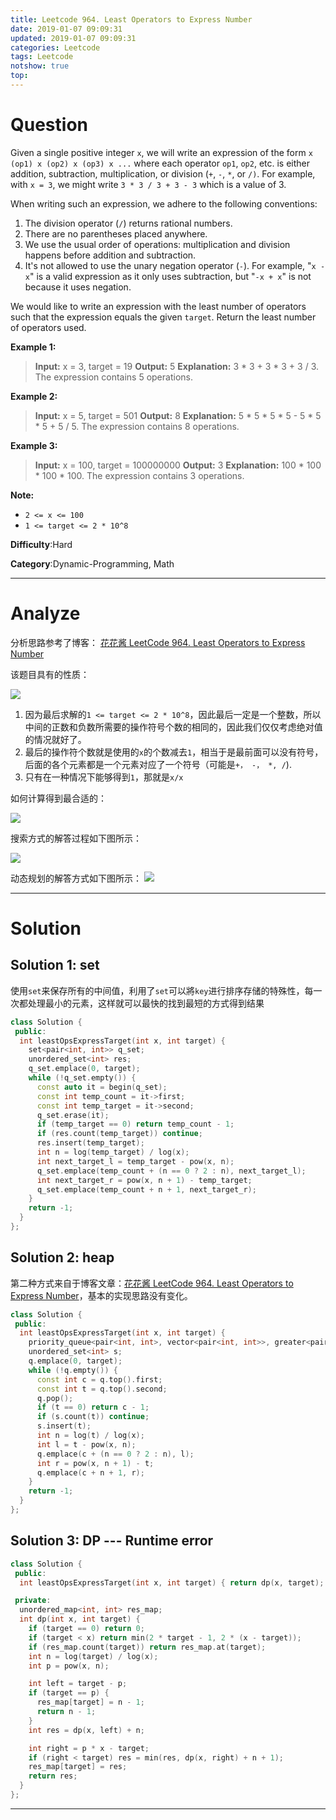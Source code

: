```yaml
---
title: Leetcode 964. Least Operators to Express Number
date: 2019-01-07 09:09:31
updated: 2019-01-07 09:09:31
categories: Leetcode
tags: Leetcode
notshow: true
top:
---
```


# Question

Given a single positive integer  `x`, we will write an expression of the form  `x (op1) x (op2) x (op3) x ...` where each operator  `op1`,  `op2`, etc. is either addition, subtraction, multiplication, or division (`+`,  `-`,  `*`, or  `/)`. For example, with  `x = 3`, we might write  `3 * 3 / 3 + 3 - 3` which is a value of  3.

When writing such an expression, we adhere to the following conventions:

1. The division operator (`/`) returns rational numbers.
2. There are no parentheses placed anywhere.
3. We use the usual order of operations: multiplication and division happens before addition and subtraction.
4. It's not allowed to use the unary negation operator (`-`). For example, "`x - x`" is a valid expression as it only uses subtraction, but "`-x + x`" is not because it uses negation.

We would like to write an expression with the least number of operators such that the expression equals the given  `target`. Return the least number of operators used.

**Example 1:**

> **Input:** x = 3, target = 19
> **Output:** 5
> **Explanation:** 3 * 3 + 3 * 3 + 3 / 3.  The expression contains 5 operations.

**Example 2:**

> **Input:** x = 5, target = 501
> **Output:** 8
> **Explanation:** 5 * 5 * 5 * 5 - 5 * 5 * 5 + 5 / 5.  The expression contains 8 operations.

**Example 3:**

> **Input:** x = 100, target = 100000000
> **Output:** 3
> **Explanation:** 100 * 100 * 100 * 100.  The expression contains 3 operations.

**Note:**

- `2 <= x <= 100`
- `1 <= target <= 2 * 10^8`

**Difficulty**:Hard

**Category**:Dynamic-Programming, Math

<!-- more -->

------------

# Analyze

分析思路参考了博客： [花花酱 LeetCode 964. Least Operators to Express Number](https://zxi.mytechroad.com/blog/uncategorized/leetcode-964-least-operators-to-express-number/)

该题目具有的性质：

![](/images/in-post/2019-01-07-Leetcode-964-Least-Operators-to-Express-Number/2019-01-07-10-38-51.png)

1. 因为最后求解的`1 <= target <= 2 * 10^8`，因此最后一定是一个整数，所以中间的正数和负数所需要的操作符号个数的相同的，因此我们仅仅考虑绝对值的情况就好了。
2. 最后的操作符个数就是使用的`x`的个数减去`1`，相当于是最前面可以没有符号，后面的各个元素都是一个元素对应了一个符号（可能是`+， -， *, /`).
3. 只有在一种情况下能够得到`1`，那就是`x/x`

如何计算得到最合适的：

![](/images/in-post/2019-01-07-Leetcode-964-Least-Operators-to-Express-Number/2019-01-07-14-30-40.png)

搜索方式的解答过程如下图所示：

![](/images/in-post/2019-01-07-Leetcode-964-Least-Operators-to-Express-Number/2019-01-07-14-57-20.png)

动态规划的解答方式如下图所示：
![](/images/in-post/2019-01-07-Leetcode-964-Least-Operators-to-Express-Number/2019-01-07-15-02-49.png)

------------

# Solution

## Solution 1: set

使用`set`来保存所有的中间值，利用了`set`可以將`key`进行排序存储的特殊性，每一次都处理最小的元素，这样就可以最快的找到最短的方式得到结果

```cpp
class Solution {
 public:
  int leastOpsExpressTarget(int x, int target) {
    set<pair<int, int>> q_set;
    unordered_set<int> res;
    q_set.emplace(0, target);
    while (!q_set.empty()) {
      const auto it = begin(q_set);
      const int temp_count = it->first;
      const int temp_target = it->second;
      q_set.erase(it);
      if (temp_target == 0) return temp_count - 1;
      if (res.count(temp_target)) continue;
      res.insert(temp_target);
      int n = log(temp_target) / log(x);
      int next_target_l = temp_target - pow(x, n);
      q_set.emplace(temp_count + (n == 0 ? 2 : n), next_target_l);
      int next_target_r = pow(x, n + 1) - temp_target;
      q_set.emplace(temp_count + n + 1, next_target_r);
    }
    return -1;
  }
};
```

## Solution 2: heap

第二种方式来自于博客文章：[花花酱 LeetCode 964. Least Operators to Express Number](https://zxi.mytechroad.com/blog/uncategorized/leetcode-964-least-operators-to-express-number/)，基本的实现思路没有变化。

```cpp
class Solution {
 public:
  int leastOpsExpressTarget(int x, int target) {
    priority_queue<pair<int, int>, vector<pair<int, int>>, greater<pair<int, int>>> q;
    unordered_set<int> s;
    q.emplace(0, target);
    while (!q.empty()) {
      const int c = q.top().first;
      const int t = q.top().second;
      q.pop();
      if (t == 0) return c - 1;
      if (s.count(t)) continue;
      s.insert(t);
      int n = log(t) / log(x);
      int l = t - pow(x, n);
      q.emplace(c + (n == 0 ? 2 : n), l);
      int r = pow(x, n + 1) - t;
      q.emplace(c + n + 1, r);
    }
    return -1;
  }
};
```

## Solution 3: DP --- Runtime error

```cpp
class Solution {
 public:
  int leastOpsExpressTarget(int x, int target) { return dp(x, target); }

 private:
  unordered_map<int, int> res_map;
  int dp(int x, int target) {
    if (target == 0) return 0;
    if (target < x) return min(2 * target - 1, 2 * (x - target));
    if (res_map.count(target)) return res_map.at(target);
    int n = log(target) / log(x);
    int p = pow(x, n);

    int left = target - p;
    if (target == p) {
      res_map[target] = n - 1;
      return n - 1;
    }
    int res = dp(x, left) + n;

    int right = p * x - target;
    if (right < target) res = min(res, dp(x, right) + n + 1);
    res_map[target] = res;
    return res;
  }
};
```

------------
